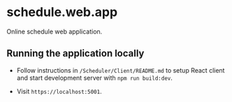 # schedule.web.app
Online schedule web application.

## Running the application locally
- Follow instructions in `/Scheduler/Client/README.md` to setup React client and start development server with `npm run build:dev`.

- Visit `https://localhost:5001`.
